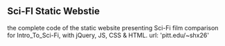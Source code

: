 ## Sci-FI Static Webstie

the complete code of the static website presenting Sci-Fi film comparison for Intro_To_Sci-Fi, with jQuery, JS, CSS & HTML.
url: 'pitt.edu/~shx26'
